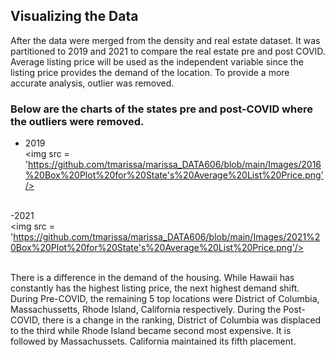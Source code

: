 ## Visualizing the Data

After the data were merged from the density and real estate dataset. It was partitioned to 2019 and 2021 to compare the real estate pre and post COVID. Average listing price will be used as the independent variable since the listing price provides the demand of the location.  To provide a more accurate analysis, outlier was removed. 

### Below are the charts of the states pre and post-COVID where the outliers were removed.
- 2019 <br>
<img src = 'https://github.com/tmarissa/marissa_DATA606/blob/main/Images/2016%20Box%20Plot%20for%20State's%20Average%20List%20Price.png'/><br><br>

-2021 <br>
<img src = 'https://github.com/tmarissa/marissa_DATA606/blob/main/Images/2021%20Box%20Plot%20for%20State's%20Average%20List%20Price.png'/><br><br>

There is a difference in the demand of the housing. While Hawaii has constantly has the highest listing price, the next highest demand shift. During Pre-COVID, the remaining 5 top locations were District of Columbia, Massachussetts, Rhode Island, California respectively. During the Post-COVID, there is a change in the ranking, District of Columbia was displaced to the third while Rhode Island became second most expensive. It is followed by Massachussets. California maintained its fifth placement.
